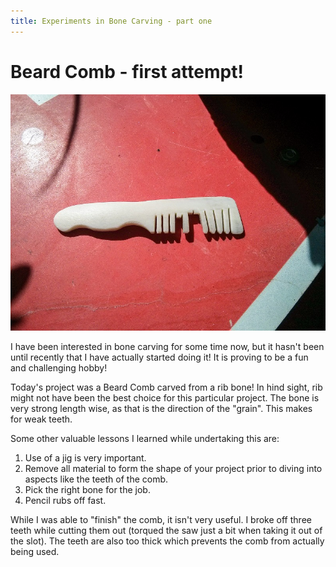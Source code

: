 ```yaml
---
title: Experiments in Bone Carving - part one
---
```


Beard Comb - first attempt!
==========

![Beard Comb](/images/bone-beardcomb1.jpg)

I have been interested in bone carving for some time now, but it hasn't been
until recently that I have actually started doing it! It is proving to be a
fun and challenging hobby!

Today's project was a Beard Comb carved from a rib bone! In hind sight, rib might
not have been the best choice for this particular project. The bone is very strong
length wise, as that is the direction of the "grain". This makes for weak teeth.

Some other valuable lessons I learned while undertaking this are:

1. Use of a jig is very important.
2. Remove all material to form the shape of your project prior to diving into
aspects like the teeth of the comb.
3. Pick the right bone for the job.
4. Pencil rubs off fast.

While I was able to "finish" the comb, it isn't very useful. I broke off three
teeth while cutting them out (torqued the saw just a bit when taking it out of the
slot). The teeth are also too thick which prevents the comb from actually being used.